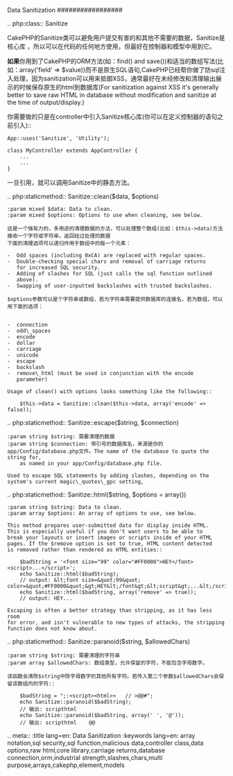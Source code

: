 Data Sanitization
#################

.. php:class:: Sanitize

CakePHP的Sanitize类可以避免用户提交有害的和其他不需要的数据，Sanitize是核心库
，所以可以在代码的任何地方使用，但最好在控制器和模型中用到它。

**如果**你用到了CakePHP的ORM方法(如：find() and save())和适当的数组写法(比如：array('field' => $value))而不是原生SQL语句,CakePHP已经帮你做了防sql注入处理，因为sanitization可以用来抵御XSS，通常最好在未经修改和清理输出展示的时候保存原生的html到数据库(For
sanitization against XSS it's generally better to save raw HTML in
database without modification and sanitize at the time of
output/display.)

你需要做的只是在controller中引入Sanitize核心库(你可以在定义控制器的语句之前引入)::

    App::uses('Sanitize', 'Utility');
    
    class MyController extends AppController {
        ...
        ...
    }

一旦引用，就可以调用Sanitize中的静态方法。

.. php:staticmethod:: Sanitize::clean($data, $options)

    :param mixed $data: Data to clean.
    :param mixed $options: Options to use when cleaning, see below.

    这是一个强有力的，多用途的清理数据的方法，可以处理整个数组(比如：$this->data)方法接收一个字符或字符串，返回经过处理的数据
    下面的清理选项可以递归作用于数组中的每一个元素：

    -  Odd spaces (including 0xCA) are replaced with regular spaces.
    -  Double-checking special chars and removal of carriage returns
       for increased SQL security.
    -  Adding of slashes for SQL (just calls the sql function outlined
       above).
    -  Swapping of user-inputted backslashes with trusted backslashes.

    $options参数可以是个字符串或数组，若为字符串需要提供数据库的连接名，若为数组，可以用下面的选项：


    -  connection
    -  odd\_spaces
    -  encode
    -  dollar
    -  carriage
    -  unicode
    -  escape
    -  backslash
    -  remove\_html (must be used in conjunction with the encode
       parameter)

    Usage of clean() with options looks something like the following::

        $this->data = Sanitize::clean($this->data, array('encode' => false));


.. php:staticmethod:: Sanitize::escape($string, $connection)

    :param string $string: 需要清理的数据
    :param string $connection: 带引号的数据库名，来源是你的app/Config/database.php文件。The name of the database to quote the string for, 
        as named in your app/Config/database.php file.

    Used to escape SQL statements by adding slashes, depending on the
    system's current magic\_quotes\_gpc setting,


.. php:staticmethod:: Sanitize::html($string, $options = array())

    :param string $string: Data to clean.
    :param array $options: An array of options to use, see below.

    This method prepares user-submitted data for display inside HTML.
    This is especially useful if you don't want users to be able to
    break your layouts or insert images or scripts inside of your HTML
    pages. If the $remove option is set to true, HTML content detected
    is removed rather than rendered as HTML entities::

        $badString = '<font size="99" color="#FF0000">HEY</font><script>...</script>';
        echo Sanitize::html($badString);
        // output: &lt;font size=&quot;99&quot; color=&quot;#FF0000&quot;&gt;HEY&lt;/font&gt;&lt;script&gt;...&lt;/script&gt;
        echo Sanitize::html($badString, array('remove' => true));
        // output: HEY...

    Escaping is often a better strategy than stripping, as it has less room
    for error, and isn't vulnerable to new types of attacks, the stripping 
    function does not know about.

.. php:staticmethod:: Sanitize::paranoid($string, $allowedChars)

    :param string $string: 需要清理的字符串
    :param array $allowedChars: 数组类型，允许保留的字符，不能包含字母数字。

    该函数会清除$string中除字母数字的其他所有字符。若传入第二个参数$allowedChars会保留该数组内的字符::

        $badString = ";:<script><html><   // >@@#";
        echo Sanitize::paranoid($badString);
        // 输出: scripthtml
        echo Sanitize::paranoid($badString, array(' ', '@'));
        // 输出: scripthtml    @@


.. meta::
    :title lang=en: Data Sanitization
    :keywords lang=en: array notation,sql security,sql function,malicious data,controller class,data options,raw html,core library,carriage returns,database connection,orm,industrial strength,slashes,chars,multi purpose,arrays,cakephp,element,models